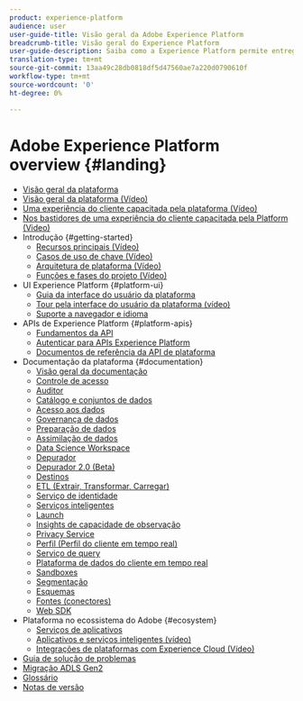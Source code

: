 ```yaml
---
product: experience-platform
audience: user
user-guide-title: Visão geral da Adobe Experience Platform
breadcrumb-title: Visão geral do Experience Platform
user-guide-description: Saiba como a Experience Platform permite entregar experiências personalizadas aos seus clientes em tempo real.
translation-type: tm+mt
source-git-commit: 13aa49c28db0818df5d47560ae7a220d0790610f
workflow-type: tm+mt
source-wordcount: '0'
ht-degree: 0%

---
```



# Adobe Experience Platform overview {#landing}

* [Visão geral da plataforma](home.md)
* [Visão geral da plataforma (Vídeo)](video/platform-overview.md)
* [Uma experiência do cliente capacitada pela plataforma (Vídeo)](video/customer-experience.md)
* [Nos bastidores de uma experiência do cliente capacitada pela Platform (Video)](video/customer-experience-bts.md)
* Introdução {#getting-started}
   * [Recursos principais (Vídeo)](video/key-capabilities.md)
   * [Casos de uso de chave (Vídeo)](video/platform-use-cases.md)
   * [Arquitetura de plataforma (Vídeo)](video/platform-architecture.md)
   * [Funções e fases do projeto (Vídeo)](video/roles-project-phases.md)
* UI Experience Platform {#platform-ui}
   * [Guia da interface do usuário da plataforma](ui-guide.md)
   * [Tour pela interface do usuário da plataforma (vídeo)](video/platform-ui.md)
   * [Suporte a navegador e idioma](browser-language-support.md)
* APIs de Experience Platform {#platform-apis}
   * [Fundamentos da API](api-fundamentals.md)
   * [Autenticar para APIs Experience Platform](https://docs.adobe.com/content/help/en/platform-learn/tutorials/platform-api-authentication.html)
   * [Documentos de referência da API de plataforma](https://www.adobe.io/apis/experienceplatform/home/api-reference.html)
* Documentação da plataforma {#documentation}
   * [Visão geral da documentação](documentation/overview.md)
   * [Controle de acesso](https://docs.adobe.com/content/help/pt-BR/experience-platform/access-control/home.html)
   * [Auditor](https://docs.adobe.com/content/help/pt-BR/auditor/using/overview.html)
   * [Catálogo e conjuntos de dados](https://docs.adobe.com/content/help/en/experience-platform/catalog/home.html)
   * [Acesso aos dados](https://docs.adobe.com/content/help/en/experience-platform/data-access/home.html)
   * [Governança de dados](https://docs.adobe.com/content/help/en/experience-platform/data-governance/home.html)
   * [Preparação de dados](https://docs.adobe.com/content/help/en/experience-platform/data-prep/home.html)
   * [Assimilação de dados](https://docs.adobe.com/content/help/pt-BR/experience-platform/ingestion/home.html)
   * [Data Science Workspace](https://docs.adobe.com/content/help/en/experience-platform/data-science-workspace/home.html)
   * [Depurador](https://docs.adobe.com/content/help/pt-BR/debugger/using/experience-cloud-debugger.html)
   * [Depurador 2.0 (Beta)](https://docs.adobe.com/content/help/pt-BR/debugger/using-v2/experience-cloud-debugger.html)
   * [Destinos](https://docs.adobe.com/content/help/en/experience-platform/rtcdp/destinations/destinations-overview.html)
   * [ETL (Extrair, Transformar, Carregar)](https://docs.adobe.com/content/help/en/experience-platform/etl/home.html)
   * [Serviço de identidade](https://docs.adobe.com/content/help/pt-BR/experience-platform/identity/home.html)
   * [Serviços inteligentes](https://docs.adobe.com/content/help/en/experience-platform/intelligent-services/home.html)
   * [Launch](https://docs.adobe.com/content/help/pt-BR/launch/using/overview.html)
   * [Insights de capacidade de observação](https://docs.adobe.com/content/help/en/experience-platform/observability/home.html)
   * [Privacy Service](https://docs.adobe.com/content/help/en/experience-platform/privacy/home.html)
   * [Perfil (Perfil do cliente em tempo real)](https://docs.adobe.com/content/help/pt-BR/experience-platform/profile/home.html)
   * [Serviço de query](https://docs.adobe.com/content/help/en/experience-platform/query/home.html)
   * [Plataforma de dados do cliente em tempo real](https://docs.adobe.com/content/help/pt-BR/experience-platform/rtcdp/overview.html)
   * [Sandboxes](https://docs.adobe.com/content/help/pt-BR/experience-platform/sandbox/home.html)
   * [Segmentação](https://docs.adobe.com/content/help/pt-BR/experience-platform/segmentation/home.html)
   * [Esquemas](https://docs.adobe.com/content/help/pt-BR/experience-platform/xdm/home.html)
   * [Fontes (conectores)](https://docs.adobe.com/content/help/en/experience-platform/sources/home.html)
   * [Web SDK](https://docs.adobe.com/content/help/pt-BR/experience-platform/edge/home.html)
* Plataforma no ecossistema do Adobe {#ecosystem}
   * [Serviços de aplicativos](application-services.md)
   * [Aplicativos e serviços inteligentes (vídeo)](video/application-intelligent-services.md)
   * [Integrações de plataformas com Experience Cloud (Vídeo)](video/experience-cloud-integrations.md)
* [Guia de solução de problemas](troubleshooting.md)
* [Migração ADLS Gen2](adls2-gen2-migration.md)
* [Glossário](glossary.md)
* [Notas de versão](https://docs.adobe.com/content/help/pt-BR/experience-platform/release-notes/latest.translate.html)
